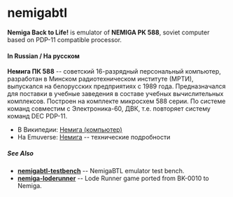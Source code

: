 # nemigabtl
**Nemiga Back to Life!** is emulator of **NEMIGA PK 588**, soviet computer based on PDP-11 compatible processor.

#### In Russian / На русском
**Немига ПК 588** -- советский 16-разрядный персональный компьютер,
разработан в Минском радиотехническом институте (МРТИ),
выпускался на белорусских предприятиях с 1989 года.
Предназначался для поставки в учебные заведения в составе учебных вычислительных комплексов.
Построен на комплекте микросхем 588 серии.
По системе команд совместим с Электроника-60, ДВК, т.е. повторяет систему команд DEC PDP-11.

* В Википедии: [Немига (компьютер)](https://ru.wikipedia.org/wiki/%D0%9D%D0%B5%D0%BC%D0%B8%D0%B3%D0%B0_(%D0%BA%D0%BE%D0%BC%D0%BF%D1%8C%D1%8E%D1%82%D0%B5%D1%80))
* На Emuverse: [Немига](http://www.emuverse.ru/wiki/%D0%9D%D0%B5%D0%BC%D0%B8%D0%B3%D0%B0) -- технические подробности

##### See Also

* [**nemigabtl-testbench**](https://github.com/nzeemin/nemigabtl-testbench) -- NemigaBTL emulator test bench.
* [**nemiga-loderunner**](https://github.com/nzeemin/nemiga-loderunner) -- Lode Runner game ported from BK-0010 to Nemiga.

